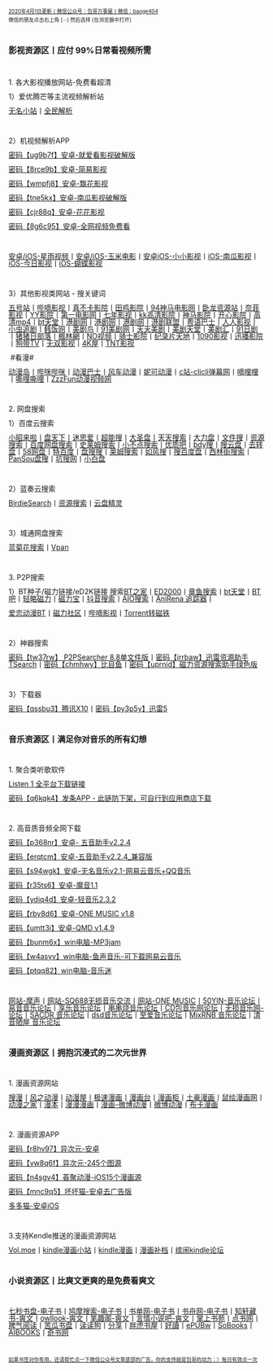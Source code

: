 <p>
	<a href="http://qr06.cn/C3tw81"><span style="line-height:0.3;font-size:10px;">2020年4月1日更新丨微信公众号：包哥万事屋丨微信：baoge404</span></a> 
</p>
<p>
	<a><span style="line-height:0.3;font-size:10px;">微信的朋友点击右上角 [···] 然后选择 [在浏览器中打开]</span></a> 
</p>
<p>
	<br />
</p>
<p>
	<span style="font-size:16px;"><strong>影视资源区丨应付 99%日常看视频所需&nbsp;&nbsp;</strong></span> 
</p>
<p>
	<br />
</p>
<p>
	<span style="font-size:14px;line-height:1;">1. 各大影视播放网站-免费看超清</span> 
</p>
<p>
	<span style="font-size:14px;line-height:1;">1）爱优腾芒等主流视频解析站</span> 
</p>
<p>
	<a href="https://www.administrator5.com/"><span style="font-size:14px;line-height:1;">无名小站</span></a><span style="font-size:14px;line-height:1;">丨</span><a href="http://www.qmaile.com/"><span style="font-size:14px;line-height:1;">全民解析</span></a> 
</p>
<p>
	<br />
</p>
<p>
	<span style="font-size:14px;line-height:1;">2）机视频解析APP &nbsp; &nbsp;</span> 
</p>
<p>
	<a href="https://share.weiyun.com/5gNA4ss"><span style="font-size:14px;line-height:1;">密码【ug9b7f】安卓-就爱看影视破解版</span></a> 
</p>
<p>
	<a href="https://share.weiyun.com/5lGSFwC"><span style="font-size:14px;line-height:1;">密码【8rce9b】安卓-简易影视</span></a> 
</p>
<p>
	<a href="https://share.weiyun.com/5cU80DE"><span style="font-size:14px;line-height:1;">密码【wmpfj8】安卓-飘花影视</span></a> 
</p>
<p>
	<a href="https://share.weiyun.com/53dyzwD"><span style="font-size:14px;line-height:1;">密码【tne5kx】安卓-南瓜影视破解版</span></a> 
</p>
<p>
	<a href="https://share.weiyun.com/5N89Qiu"><span style="font-size:14px;line-height:1;">密码【cjr88q】安卓-花花影视</span></a> 
</p>
<p>
	<a href="https://share.weiyun.com/5Ckv3Aa"><span style="font-size:14px;line-height:1;">密码【8g6c95】安卓-全网视频免费看</span></a> 
</p>
<p>
	<br />
</p>
<p>
	<a href="http://www.star.vin/"><span style="font-size:14px;line-height:1;">安卓/iOS-星雨视频</span></a><span style="font-size:14px;line-height:1;">丨</span><a href="https://ymdy.app/"><span style="font-size:14px;line-height:1;">安卓/iOS-玉米电影</span></a><span style="font-size:14px;line-height:1;">丨</span><a href="https://xiao1.app/"><span style="font-size:14px;line-height:1;">安卓iOS-小小影视</span></a><span style="font-size:14px;line-height:1;">丨</span><a href="https://apps.apple.com/cn/app/%E5%8D%97%E7%93%9C%E5%AE%B6%E5%85%B7/id1498953691"><span style="font-size:14px;line-height:1;">iOS-南瓜影视</span></a><span style="font-size:14px;line-height:1;">丨</span><a href="https://apps.apple.com/cn/app/%E4%BB%8A%E6%97%A5%E5%BD%B1%E8%A7%86-%E7%9C%8B%E5%A5%BD%E5%89%A7-%E4%B8%8A%E4%BB%8A%E6%97%A5%E5%BD%B1%E8%A7%86/id1322243737"><span style="font-size:14px;line-height:1;">iOS-今日影视</span></a><span style="font-size:14px;line-height:1;">丨</span><a href="https://apps.apple.com/cn/app/id1474749614"><span style="font-size:14px;line-height:1;">iOS-蝴蝶影视</span></a> 
</p>
<p>
	<br />
</p>
<p>
	<span style="font-size:14px;line-height:1;">3）其他影视类网站 - 搜关键词</span> 
</p>
<p>
	<a href="http://www.wuhaozhan.net/"><span style="font-size:14px;line-height:1;">五号站</span></a><span style="font-size:14px;line-height:1;">丨</span><a href="https://bde4.com/"><span style="font-size:14px;line-height:1;">哔嘀影视</span></a><span style="font-size:14px;line-height:1;">丨</span><a href="https://www.zhenbuka.com/"><span style="font-size:14px;line-height:1;">真不卡影院</span></a><span style="font-size:14px;line-height:1;">丨</span><a href="https://www.tianjiyy123.com/"><span style="font-size:14px;line-height:1;">田鸡影院</span></a><span style="font-size:14px;line-height:1;">丨</span><a href="http://www.9rmb.com/"><span style="font-size:14px;line-height:1;">94神马电影网</span></a><span style="font-size:14px;line-height:1;">丨</span><a href="https://www.vodsee.com/"><span style="font-size:14px;line-height:1;">卧龙资源站</span></a><span style="font-size:14px;line-height:1;">丨</span><a href="https://www.nfmovies.com/"><span style="font-size:14px;line-height:1;">奈菲影视</span></a><span style="font-size:14px;line-height:1;">丨</span><a href="https://www.yyzone.net/"><span style="font-size:14px;line-height:1;">YY影院</span></a><span style="font-size:14px;line-height:1;">丨</span><a href="https://www.001d.com/"><span style="font-size:14px;line-height:1;">第一电影网</span></a><span style="font-size:14px;line-height:1;">丨</span><a href="http://www.dynamicpuer.com/"><span style="font-size:14px;line-height:1;">七年影视</span></a><span style="font-size:14px;line-height:1;">丨</span><a href="http://www.kk3.tv/"><span style="font-size:14px;line-height:1;">kk高清影院</span></a><span style="font-size:14px;line-height:1;">丨</span><a href="https://www.jlszyy.cc/"><span style="font-size:14px;line-height:1;">神马影院</span></a><span style="font-size:14px;line-height:1;">丨</span><a href="https://kushizhu.com/"><span style="font-size:14px;line-height:1;">开心影院</span></a><span style="font-size:14px;line-height:1;">丨</span><a href="https://www.mp4pa.com/"><span style="font-size:14px;line-height:1;">高清mp4</span></a><span style="font-size:14px;line-height:1;">丨</span><a href="https://www.jsr9.com/"><span style="font-size:14px;line-height:1;">bt天堂</span></a><span style="font-size:14px;line-height:1;">丨</span><a href="http://www.yueyu2.com/"><span style="font-size:14px;line-height:1;">港剧网</span></a><span style="font-size:14px;line-height:1;">丨</span><a href="http://www.metvb1.com/index.html"><span style="font-size:14px;line-height:1;">港剧网</span></a><span style="font-size:14px;line-height:1;">丨</span><a href="https://www.gangjuw.com/"><span style="font-size:14px;line-height:1;">港剧网</span></a><span style="font-size:14px;line-height:1;">丨</span><a href="https://www.wotvb.com/"><span style="font-size:14px;line-height:1;">港剧联盟</span></a><span style="font-size:14px;line-height:1;">丨</span><a href="https://www.tvb8c.com/"><span style="font-size:14px;line-height:1;">粤语巴士</span></a><span style="font-size:14px;line-height:1;">丨</span><a href="http://www.yyetss.com/"><span style="font-size:14px;line-height:1;">人人影视</span></a><span style="font-size:14px;line-height:1;">丨</span><a href="http://www.ixiazai.vip/"><span style="font-size:14px;line-height:1;">小虫追剧</span></a><span style="font-size:14px;line-height:1;">丨</span><a href="https://www.hanfan.cc/"><span style="font-size:14px;line-height:1;">韩饭网</span></a><span style="font-size:14px;line-height:1;">丨</span><a href="http://www.meijuniao.com/"><span style="font-size:14px;line-height:1;">美剧鸟</span></a><span style="font-size:14px;line-height:1;">丨</span><a href="https://91mjw.com/"><span style="font-size:14px;line-height:1;">91美剧网</span></a><span style="font-size:14px;line-height:1;">丨</span><a href="http://www.ttzmz.vip/"><span style="font-size:14px;line-height:1;">天天美剧</span></a><span style="font-size:14px;line-height:1;">丨</span><a href="http://www.meijutt.cn/"><span style="font-size:14px;line-height:1;">美剧天堂</span></a><span style="font-size:14px;line-height:1;">丨</span><a href="http://www.meijuhui520.com/"><span style="font-size:14px;line-height:1;">美剧汇</span></a><span style="font-size:14px;line-height:1;">丨</span><a href="http://www.wwmulu.com/"><span style="font-size:14px;line-height:1;">91日剧</span></a><span style="font-size:14px;line-height:1;">丨</span><a href="http://www.zzrbl.com/"><span style="font-size:14px;line-height:1;">猪猪日部落</span></a><span style="font-size:14px;line-height:1;">丨</span><a href="https://8maple.ru/"><span style="font-size:14px;line-height:1;">楓林網</span></a><span style="font-size:14px;line-height:1;">丨</span><a href="https://www.novipnoad.com/"><span style="font-size:14px;line-height:1;">NO视频</span></a><span style="font-size:14px;line-height:1;">丨</span><a href="http://www.74bt.com/"><span style="font-size:14px;line-height:1;">骑士影院</span></a><span style="font-size:14px;line-height:1;">丨</span><a href="http://www.jlpcn.net/"><span style="font-size:14px;line-height:1;">纪录片天地</span></a><span style="font-size:14px;line-height:1;">丨</span><a href="http://1090ys.com/"><span style="font-size:14px;line-height:1;">1090影视</span></a><span style="font-size:14px;line-height:1;">丨</span><a href="http://www.xunbody.com/"><span style="font-size:14px;line-height:1;">迅播影院</span></a><span style="font-size:14px;line-height:1;">丨</span><a href="http://xiguayyv1.com/"><span style="font-size:14px;line-height:1;">狗带TV</span></a><span style="font-size:14px;line-height:1;">丨</span><a href="https://53ys.cc/"><span style="font-size:14px;line-height:1;">无双影视</span></a><span style="font-size:14px;line-height:1;">丨</span><a href="http://www.kkkkmao.com/"><span style="font-size:14px;line-height:1;">4K屋</span></a><span style="font-size:14px;line-height:1;">丨</span><a href="http://www.tntdy3.vip/"><span style="font-size:14px;line-height:1;">TNT影视</span></a><span style="font-size:14px;line-height:1;"> &nbsp;&nbsp;</span> 
</p>
<p>
	<span style="font-size:14px;line-height:1;">&nbsp;#看漫#</span> 
</p>
<p>
	<a href="http://www.dmd8.com/"><span style="font-size:14px;line-height:1;">动漫岛</span></a><span style="font-size:14px;line-height:1;">丨</span><a href="http://www.bimibimi.tv/"><span style="font-size:14px;line-height:1;">哔咪哔咪</span></a><span style="font-size:14px;line-height:1;">丨</span><a href="http://www.busdm.com/"><span style="font-size:14px;line-height:1;">动漫巴士</span></a><span style="font-size:14px;line-height:1;">丨</span><a href="https://dmfengche.com/"><span style="font-size:14px;line-height:1;">风车动漫</span></a><span style="font-size:14px;line-height:1;">丨</span><a href="http://www.nicotv.me/"><span style="font-size:14px;line-height:1;">妮可动漫</span></a><span style="font-size:14px;line-height:1;">丨</span><a href="https://www.clicli.me/"><span style="font-size:14px;line-height:1;">c站-clicli弹幕网</span></a><span style="font-size:14px;line-height:1;">丨</span><a href="https://www.dililitv.com/"><span style="font-size:14px;line-height:1;">嘀哩哩</span></a><span style="font-size:14px;line-height:1;">丨</span><a href="http://www.silisili.cc/"><span style="font-size:14px;line-height:1;">嘶哩嘶哩</span></a><span style="font-size:14px;line-height:1;">丨</span><a href="http://www.zzzfun.com/"><span style="font-size:14px;line-height:1;">ZzzFun动漫视频网</span></a> 
</p>
<p>
	<br />
</p>
<p>
	<span style="font-size:14px;line-height:1;">2. 网盘搜索&nbsp;</span> 
</p>
<p>
	<span style="font-size:14px;line-height:1;">1）百度云搜索</span>
</p>
<p>
	<a href="https://www.xiaozhaolaila.com/"><span style="font-size:14px;line-height:1;">小昭来啦</span></a><span style="font-size:14px;line-height:1;">丨</span><a href="https://www.pantianxia.com/"><span style="font-size:14px;line-height:1;">盘天下</span></a><span style="font-size:14px;line-height:1;">丨</span><a href="http://hao.misiai.com/"><span style="font-size:14px;line-height:1;">迷思爱</span></a><span style="font-size:14px;line-height:1;">丨</span><a href="https://www.chaonengso.com/"><span style="font-size:14px;line-height:1;">超能搜</span></a><span style="font-size:14px;line-height:1;">丨</span><a href="https://www.dashengpan.com/"><span style="font-size:14px;line-height:1;">大圣盘</span></a><span style="font-size:14px;line-height:1;">丨</span><a href="http://www.daysou.com/"><span style="font-size:14px;line-height:1;">天天搜索</span></a><span style="font-size:14px;line-height:1;">丨</span><a href="https://dalipan.com/"><span style="font-size:14px;line-height:1;">大力盘</span></a><span style="font-size:14px;line-height:1;">丨</span><a href="http://wjsou.com/"><span style="font-size:14px;line-height:1;">文件搜</span></a><span style="font-size:14px;line-height:1;">丨</span><a href="http://magnet.chongbuluo.com/"><span style="font-size:14px;line-height:1;">资源搜索</span></a><span style="font-size:14px;line-height:1;">丨</span><a href="http://m.51caichang.com/"><span style="font-size:14px;line-height:1;">百度网盘搜索</span></a><span style="font-size:14px;line-height:1;">丨</span><a href="http://slimego.cn/"><span style="font-size:14px;line-height:1;">史莱姆搜索</span></a><span style="font-size:14px;line-height:1;">丨</span><a href="https://www.xiaoso.net/"><span style="font-size:14px;line-height:1;">小不点搜索</span></a><span style="font-size:14px;line-height:1;">丨</span><a href="http://uzi8.cn/"><span style="font-size:14px;line-height:1;">优质吧</span></a><span style="font-size:14px;line-height:1;">丨</span><a href="http://www.bdyso.com/"><span style="font-size:14px;line-height:1;">bdy搜</span></a><span style="font-size:14px;line-height:1;">丨</span><a href="https://www.soyunpan.com/"><span style="font-size:14px;line-height:1;">搜云盘</span></a><span style="font-size:14px;line-height:1;">丨</span><a href="https://www.quzhuanpan.com/"><span style="font-size:14px;line-height:1;">去转盘</span></a><span style="font-size:14px;line-height:1;">丨</span><a href="https://www.58wangpan.com/"><span style="font-size:14px;line-height:1;">58网盘</span></a><span style="font-size:14px;line-height:1;">丨</span><a href="http://www.tebaidu.com/"><span style="font-size:14px;line-height:1;">特百度</span></a><span style="font-size:14px;line-height:1;">丨</span><a href="https://www.pansoso.com/"><span style="font-size:14px;line-height:1;">盘搜搜</span></a><span style="font-size:14px;line-height:1;">丨</span><a href="http://www.slimego.cn/"><span style="font-size:14px;line-height:1;">莱姆搜索</span></a><span style="font-size:14px;line-height:1;">丨</span><a href="http://www.rufengso.net/"><span style="font-size:14px;line-height:1;">如风搜</span></a><span style="font-size:14px;line-height:1;">丨</span><a href="https://www.sobaidupan.com/"><span style="font-size:14px;line-height:1;">搜百度盘</span></a><span style="font-size:14px;line-height:1;">丨</span><a href="https://xilinjie.cc/"><span style="font-size:14px;line-height:1;">西林街搜索</span></a><span style="font-size:14px;line-height:1;">丨</span><a href="http://www.pansou.com/"><span style="font-size:14px;line-height:1;">PanSou盘搜</span></a><span style="font-size:14px;line-height:1;">丨</span><a href="http://www.kengso.com/"><span style="font-size:14px;line-height:1;">坑搜网</span></a><span style="font-size:14px;line-height:1;">丨</span><a href="https://www.xiaobaipan.com/"><span style="font-size:14px;line-height:1;">小白盘</span></a>
</p>
<p>
	<br />
</p>
<p>
	<span style="font-size:14px;line-height:1;">2）蓝奏云搜索</span> 
</p>
<p>
	<a href="https://www.birdiesearch.com/register.html"><span style="font-size:14px;line-height:1;">BirdieSearch</span></a><span style="font-size:14px;line-height:1;">丨</span><a href="https://www.hfwzbk.com/lzys/"><span style="font-size:14px;line-height:1;">资源搜索</span></a><span style="font-size:14px;line-height:1;">丨</span><a href="https://www.yunpanjingling.com/"><span style="font-size:14px;line-height:1;">云盘精灵</span></a> 
</p>
<p>
	<br />
</p>
<p>
	<span style="font-size:14px;line-height:1;">3）城通网盘搜索</span> 
</p>
<p>
	<a href="http://www.lanjuhua.com/"><span style="font-size:14px;line-height:1;">蓝菊花搜索</span></a><span style="font-size:14px;line-height:1;">丨</span><a href="http://ct.vpan123.com/"><span style="font-size:14px;line-height:1;">Vpan</span></a> 
</p>
<p>
	<br />
</p>
<p>
	<span style="font-size:14px;line-height:1;">3. P2P搜索</span> 
</p>
<p>
	<span style="font-size:14px;line-height:1;">1）BT种子/磁力链接/eD2K链接 搜索</span><a href="http://www.2btjia.com/"><span style="font-size:14px;line-height:1;">BT之家</span></a><span style="font-size:14px;line-height:1;">丨</span><a href="https://www.ed2000.com/"><span style="font-size:14px;line-height:1;">ED2000</span></a><span style="font-size:14px;line-height:1;">丨</span><a href="https://www.zhangyusousuo.com/"><span style="font-size:14px;line-height:1;">章鱼搜索</span></a><span style="font-size:14px;line-height:1;">丨</span><a href="http://www.btbttt.com/"><span style="font-size:14px;line-height:1;">bt天堂</span></a><span style="font-size:14px;line-height:1;">丨</span><a href="https://www.btba.cc/"><span style="font-size:14px;line-height:1;">BT吧</span></a><span style="font-size:14px;line-height:1;">丨</span><a href="http://cili.search.qinggl.com/"><span style="font-size:14px;line-height:1;">轻略磁力</span></a><span style="font-size:14px;line-height:1;">丨</span><a href="http://cilibao.biz/"><span style="font-size:14px;line-height:1;">磁力宝</span></a><span style="font-size:14px;line-height:1;">丨</span><a href="https://www.btdiv.com/"><span style="font-size:14px;line-height:1;">抖音搜索</span></a><span style="font-size:14px;line-height:1;">丨</span><a href="https://www.aiosearch.com/"><span style="font-size:14px;line-height:1;">AIO搜索</span></a><span style="font-size:14px;line-height:1;">丨</span><a href="https://www.anirena.com/"><span style="font-size:14px;line-height:1;">AniRena 追踪器</span></a><span style="font-size:14px;line-height:1;">丨</span> 
</p>
<p>
	<a href="http://kisssub.org/"><span style="font-size:14px;line-height:1;">爱恋动漫BT</span></a><span style="font-size:14px;line-height:1;">丨</span><a href="https://www.cilisql.com/"><span style="font-size:14px;line-height:1;">磁力社区</span></a><span style="font-size:14px;line-height:1;">丨</span><a href="https://www.bde4.com/"><span style="font-size:14px;line-height:1;">哔嘀影视</span></a><span style="font-size:14px;line-height:1;">丨</span><a href="https://www.torrentkitty.app/"><span style="font-size:14px;line-height:1;">Torrent转磁铁</span></a> 
</p>
<p>
	<br />
</p>
<p>
	<span style="font-size:14px;line-height:1;">2）神器搜索</span> 
</p>
<p>
	<a href="https://share.weiyun.com/5i2Yb7h"><span style="font-size:14px;line-height:1;">密码【tw37rw】 P2PSearcher 8.8单文件版</span></a><span style="font-size:14px;line-height:1;">丨</span><a href="https://share.weiyun.com/59olaDh"><span style="font-size:14px;line-height:1;">密码【irrbaw】迅雷资源助手TSearch</span></a><span style="font-size:14px;line-height:1;">丨</span><a href="https://share.weiyun.com/5DHZGKk"><span style="font-size:14px;line-height:1;">密码【chmhwy】比目鱼</span></a><span style="font-size:14px;line-height:1;">丨</span><a href="https://share.weiyun.com/55WexLp"><span style="font-size:14px;line-height:1;">密码【uprnid】磁力资源搜索助手绿色版</span></a> 
</p>
<p>
	<br />
</p>
<p>
	<span style="font-size:14px;line-height:1;">3）下载器</span> 
</p>
<p>
	<a href="https://share.weiyun.com/5MrRkLv"><span style="font-size:14px;line-height:1;">密码【qssbu3】腾讯X10</span></a><span style="font-size:14px;line-height:1;">丨</span><a href="https://share.weiyun.com/5cTXC7p"><span style="font-size:14px;line-height:1;">密码【py3p5y】迅雷5</span></a> 
</p>
<p>
	<br />
</p>
<p>
	<span style="font-size:16px;line-height:1;"><strong>音乐资源区丨满足你对音乐的所有幻想 &nbsp;</strong></span> 
</p>
<p>
	<br />
</p>
<p>
	<span style="font-size:14px;line-height:1;">1. 聚合类听歌软件</span> 
</p>
<p>
	<a href="https://listen1.github.io/listen1/"><span style="font-size:14px;line-height:1;">Listen 1 全平台下载链接</span></a> 
</p>
<p>
	<a href="https://share.weiyun.com/50TNCe9"><span style="font-size:14px;line-height:1;">密码【q6kqk4】发条APP - 此链防下架，可自行到应用商店下载</span></a> 
</p>
<p>
	<br />
</p>
<p>
	<span style="font-size:14px;line-height:1;">2. 高音质音频全网下载</span> 
</p>
<p>
	<a href="https://share.weiyun.com/5Oc2Fcu"><span style="font-size:14px;line-height:1;">密码【p368nr】安卓- 五音助手v2.2.4</span></a> 
</p>
<p>
	<a href="https://share.weiyun.com/5hsqkdz"><span style="font-size:14px;line-height:1;">密码【erqtcm】安卓-五音助手v2.2.4_兼容版</span></a> 
</p>
<p>
	<a href="https://share.weiyun.com/5q8qqVR"><span style="font-size:14px;line-height:1;">密码【s94wgk】安卓-无名音乐v2.1-网易云音乐+QQ音乐</span></a> 
</p>
<p>
	<a href="https://share.weiyun.com/5SJNzMj"><span style="font-size:14px;line-height:1;">密码【r35ts6】安卓-魔音1.1</span></a> 
</p>
<p>
	<a href="https://share.weiyun.com/5yO5XzG"><span style="font-size:14px;line-height:1;">密码【ydiq4d】安卓-轻音乐2.3.2</span></a> 
</p>
<p>
	<a href="https://share.weiyun.com/5JSoJGl"><span style="font-size:14px;line-height:1;">密码【rby8d6】安卓-ONE MUSIC v1.8</span></a> 
</p>
<p>
	<a href="https://share.weiyun.com/5kFbXmw"><span style="font-size:14px;line-height:1;">密码【umtt3i】安卓-QMD v1.4.9</span></a> 
</p>
<p>
	<a href="https://share.weiyun.com/5tMQngx"><span style="font-size:14px;line-height:1;">密码【bunm6x】win电脑-MP3jam</span></a> 
</p>
<p>
	<a href="https://share.weiyun.com/5HSUE0I"><span style="font-size:14px;line-height:1;">密码【w4asyv】win电脑-鱼声音乐-可下载网易云音乐</span></a> 
</p>
<p>
	<a href="https://share.weiyun.com/5ZLXOlg"><span style="font-size:14px;line-height:1;">密码【ptqq82】win电脑-音乐迷</span></a> 
</p>
<p>
	<br />
</p>
<p>
	<a href="https://moresound.tk/music/"><span style="font-size:14px;line-height:1;">网站-摩声</span></a><span style="font-size:14px;line-height:1;">丨</span><a href="https://www.sq688.com/"><span style="font-size:14px;line-height:1;">网站-SQ688无损音乐交流</span></a><span style="font-size:14px;line-height:1;">丨</span><a href="http://a1one7.gz01.bdysite.com/music/"><span style="font-size:14px;line-height:1;">网站-ONE MUSIC</span></a><span style="font-size:14px;line-height:1;">丨</span><a href="https://www.50yin.com/"><span style="font-size:14px;line-height:1;">50YIN-音乐论坛</span></a><span style="font-size:14px;line-height:1;">丨</span><a href="https://sacdr.net/forum.php"><span style="font-size:14px;line-height:1;">易音音乐论坛</span></a><span style="font-size:14px;line-height:1;">丨</span><a href="https://www.xlebbs.com/"><span style="font-size:14px;line-height:1;">享乐音乐论坛</span></a><span style="font-size:14px;line-height:1;">丨</span><a href="http://www.ccsdj.com/forum.php"><span style="font-size:14px;line-height:1;">串串烧音乐论坛</span></a><span style="font-size:14px;line-height:1;">丨</span><a href="https://www.cdbao.net/"><span style="font-size:14px;line-height:1;">CD包音乐网论坛</span></a><span style="font-size:14px;line-height:1;">丨</span><a href="https://wusunyinyue.cn/forum.php"><span style="font-size:14px;line-height:1;">无损音乐网-论坛</span></a><span style="font-size:14px;line-height:1;">丨</span><a href="https://sacdr.net/plugin.php?id=comeing_guide"><span style="font-size:14px;line-height:1;">SACDR 音乐论坛</span></a><span style="font-size:14px;line-height:1;">丨</span><a href="https://dsdlove.com/"><span style="font-size:14px;line-height:1;">dsd音乐论坛</span></a><span style="font-size:14px;line-height:1;">丨</span><a href="http://www.zhiaimusic.com/"><span style="font-size:14px;line-height:1;">至爱音乐论坛</span></a><span style="font-size:14px;line-height:1;">丨</span><a href="http://www.mixrnb.com/"><span style="font-size:14px;line-height:1;">MixRNB 音乐论坛</span></a><span style="font-size:14px;line-height:1;">丨</span><a href="http://www.52qingyin.cn/"><span style="font-size:14px;line-height:1;">清音陋屋 音乐论坛</span></a> 
</p>
<p>
	<br />
</p>
<p>
	<span style="font-size:16px;line-height:1;"><strong>漫画资源区丨拥抱沉浸式的二次元世界 &nbsp;</strong></span> 
</p>
<p>
	<br />
</p>
<p>
	<span style="font-size:14px;line-height:1;">1. 漫画资源网站</span> 
</p>
<p>
	<a href="https://www.soman.com/"><span style="font-size:14px;line-height:1;">搜漫</span></a><span style="font-size:14px;line-height:1;">丨</span><a href="https://www.fzdm.com/"><span style="font-size:14px;line-height:1;">风之动漫</span></a><span style="font-size:14px;line-height:1;">丨</span><a href="http://www.dm5.com/"><span style="font-size:14px;line-height:1;">动漫屋</span></a><span style="font-size:14px;line-height:1;">丨</span><a href="http://www.1kkk.com/"><span style="font-size:14px;line-height:1;">极速漫画</span></a><span style="font-size:14px;line-height:1;">丨</span><a href="https://www.manhuatai.com/"><span style="font-size:14px;line-height:1;">漫画台</span></a><span style="font-size:14px;line-height:1;">丨</span><a href="https://www.manhuagui.com/"><span style="font-size:14px;line-height:1;">漫画柜</span></a><span style="font-size:14px;line-height:1;">丨</span><a href="https://www.tohomh123.com/"><span style="font-size:14px;line-height:1;">土豪漫画</span></a><span style="font-size:14px;line-height:1;">丨</span><a href="https://www.ishuhui.com/"><span style="font-size:14px;line-height:1;">鼠绘漫画网</span></a><span style="font-size:14px;line-height:1;">丨</span><a href="https://www.dmzj.com/"><span style="font-size:14px;line-height:1;">动漫之家</span></a><span style="font-size:14px;line-height:1;">丨</span><a href="http://www.manben.com/mh-yaoshenji/"><span style="font-size:14px;line-height:1;">漫本</span></a><span style="font-size:14px;line-height:1;">丨</span><a href="https://www.manmanapp.com/comic/category_1.html"><span style="font-size:14px;line-height:1;">漫漫漫画</span></a><span style="font-size:14px;line-height:1;">丨</span><a href="http://manhua.weibo.com/s/%E9%9D%9E%E4%BA%BA%E5%93%89"><span style="font-size:14px;line-height:1;">漫画-微博动漫</span></a><span style="font-size:14px;line-height:1;">丨</span><a href="http://manhua.weibo.com/"><span style="font-size:14px;line-height:1;">微博动漫</span></a><span style="font-size:14px;line-height:1;">丨</span><a href="http://www.buka.cn/"><span style="font-size:14px;line-height:1;">布卡漫画</span></a> 
</p>
<p>
	<br />
</p>
<p>
	<span style="font-size:14px;line-height:1;">2. 漫画资源APP</span> 
</p>
<p>
	<a href="https://share.weiyun.com/5vGEdfH"><span style="font-size:14px;line-height:1;">密码【r8hv97】异次元-安卓</span></a> 
</p>
<p>
	<a href="https://share.weiyun.com/5inxWtB"><span style="font-size:14px;line-height:1;">密码【vw8q6f】异次元-245个图源</span></a> 
</p>
<p>
	<a href="https://share.weiyun.com/5B0NS8z"><span style="font-size:14px;line-height:1;">密码【n4sgv4】荟聚动漫-iOS15个漫画源</span></a> 
</p>
<p>
	<a href="https://share.weiyun.com/5ifZag9"><span style="font-size:14px;line-height:1;">密码【mnc9q5】坏坏猫-安卓去广告版</span></a> 
</p>
<p>
	<a href="http://ddcat.noear.org/"><span style="font-size:14px;line-height:1;">多多猫-安卓iOS</span></a> 
</p>
<p>
	<br />
</p>
<p>
	<span style="font-size:14px;line-height:1;">3.支持Kendle推送的漫画资源网站</span> 
</p>
<p>
	<a href="https://volmoe.com/"><span style="font-size:14px;line-height:1;">Vol.moe</span></a><span style="font-size:14px;line-height:1;">丨</span><a href="https://kindlemh.cc/?__K=12be981992d205efc94d6c5c9f9c2956b1586334871_12098"><span style="font-size:14px;line-height:1;">kindle漫画小站</span></a><span style="font-size:14px;line-height:1;">丨</span><a href="http://www.kindlecomic.net/"><span style="font-size:14px;line-height:1;">kindle漫画</span></a><span style="font-size:14px;line-height:1;">丨</span><a href="https://www.manhuabudang.com/"><span style="font-size:14px;line-height:1;">漫画补档</span></a><span style="font-size:14px;line-height:1;">丨</span><a href="http://www.binnao.com/"><span style="font-size:14px;line-height:1;">缤闹kindle论坛</span></a> 
</p>
<p>
	<br />
</p>
<p>
	<span style="font-size:16px;line-height:1;"><strong>小说资源区丨比爽文更爽的是免费看爽文 &nbsp;</strong></span> 
</p>
<p>
	<br />
</p>
<p>
	<a href="https://www.7sebook.com/disk"><span style="font-size:14px;line-height:1;">七秒书盘-电子书</span></a><span style="font-size:14px;line-height:1;">丨</span><a href="https://www.jiumodiary.com/"><span style="font-size:14px;line-height:1;">鸠摩搜索-电子书</span></a><span style="font-size:14px;line-height:1;">丨</span><a href="https://www.shudan.vip/"><span style="font-size:14px;line-height:1;">书单网-电子书</span></a><span style="font-size:14px;line-height:1;">丨</span><a href="http://kindle.archiew.top/"><span style="font-size:14px;line-height:1;">书舟网-电子书</span></a><span style="font-size:14px;line-height:1;">丨</span><a href="http://www.zxcs.info/"><span style="font-size:14px;line-height:1;">知轩藏书-爽文</span></a><span style="font-size:14px;line-height:1;">丨</span><a href="https://www.owllook.net/"><span style="font-size:14px;line-height:1;">owllook-爽文</span></a><span style="font-size:14px;line-height:1;">丨</span><a href="https://www.biquge5200.com/"><span style="font-size:14px;line-height:1;">笔趣阁-爽文</span></a><span style="font-size:14px;line-height:1;">丨</span><a href="https://www.xs8.cn/"><span style="font-size:14px;line-height:1;">言情小说吧-爽文</span></a><span style="font-size:14px;line-height:1;">丨</span><a href="https://www.soepub.com/"><span style="font-size:14px;line-height:1;">掌上书苑</span></a><span style="font-size:14px;line-height:1;">丨</span><a href="http://dianbook.cc/"><span style="font-size:14px;line-height:1;">点书网</span></a><span style="font-size:14px;line-height:1;">丨</span><a href="http://www.piqiyuedu.com/"><span style="font-size:14px;line-height:1;">脾气阅读</span></a><span style="font-size:14px;line-height:1;">丨</span><a href="http://kgbook.com/"><span style="font-size:14px;line-height:1;">苦瓜书盘</span></a><span style="font-size:14px;line-height:1;">丨</span><a href="http://www.dududog.com/"><span style="font-size:14px;line-height:1;">读读狗</span></a><span style="font-size:14px;line-height:1;">丨</span><a href="http://www.share2uu.com/"><span style="font-size:14px;line-height:1;">分享</span></a><span style="font-size:14px;line-height:1;">丨</span><a href="http://panghubook.cn/"><span style="font-size:14px;line-height:1;">胖虎书屋</span></a><span style="font-size:14px;line-height:1;">丨</span><a href="http://www.haodoo.net/"><span style="font-size:14px;line-height:1;">好讀</span></a><span style="font-size:14px;line-height:1;">丨</span><a href="https://epubw.com/?__cf_chl_jschl_tk__=ac62ce8f4dd7f141e664cf875a0744a62473a6d8-1585903979-0-AfW51XUMHwJ7wK_8owRNXf4SrgEe3Fqo_ERb9A4Qk87CR6Qlusi2kxkQ-Q1niyQUC-HjazqaocYrR5dm1Fb6TwmMbp8VlnD8cREjXPKBxx8I797H7k4XTdsoilEl7ZNelIEQh3VXkce3sItJAY2TwXcU5YKi7f6X7U07K2k8e1cO2yXA83c00WQC91YjdHZ4vySqDWPjccUmAoEWrwbNYM4cuLcHf9dOs3iPRuvi4EqHG5aoQ2YjcubQ0jxFkeA4WbwjlEbnqoBtyNcXG0yCqo0"><span style="font-size:14px;line-height:1;">ePUBw</span></a><span style="font-size:14px;line-height:1;">丨</span><a href="https://sobooks.cc/"><span style="font-size:14px;line-height:1;">SoBooks</span></a><span style="font-size:14px;line-height:1;">丨</span><a href="https://www.aibooks.club/"><span style="font-size:14px;line-height:1;">AIBOOKS</span></a><span style="font-size:14px;line-height:1;">丨</span><a href="http://www.xqishuta.com/"><span style="font-size:14px;line-height:1;">奇书网</span></a> 
</p>
<p>
	<br />
</p>
<p>
	<a href="https://mp.weixin.qq.com/mp/profile_ext?action=home&__biz=MzI5NDE1MDgzOQ==#wechat_redirect"><span style="line-height:0.3;font-size:10px;">如果书签对你有用，还请帮忙点一下微信公众号文章底部的广告，你的支持就是包哥的动力：）每日有效点一次</span></a> 
</p>
